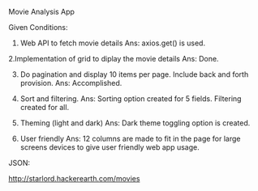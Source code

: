 Movie Analysis App

Given Conditions:

1. Web API to fetch movie details
Ans: axios.get() is used.

2.Implementation of grid to diplay the movie details
Ans: Done.

3. Do pagination and display 10 items per page. Include back and forth provision.
Ans: Accomplished.

4. Sort and filtering.
Ans: Sorting option created for 5 fields. Filtering created for all.

5. Theming (light and dark)
Ans: Dark theme toggling option is created.

6. User friendly
Ans: 12 columns are made to fit in the page for large screens devices to give user friendly web app usage.

JSON:

http://starlord.hackerearth.com/movies


